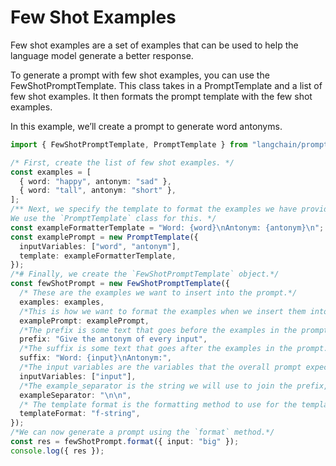 # Few Shot Examples

Few shot examples are a set of examples that can be used to help the language model generate a better response.

To generate a prompt with few shot examples, you can use the FewShotPromptTemplate. This class takes in a PromptTemplate and a list of few shot examples. It then formats the prompt template with the few shot examples.

In this example, we’ll create a prompt to generate word antonyms.

```typescript
import { FewShotPromptTemplate, PromptTemplate } from "langchain/prompts";

/* First, create the list of few shot examples. */
const examples = [
  { word: "happy", antonym: "sad" },
  { word: "tall", antonym: "short" },
];
/** Next, we specify the template to format the examples we have provided.
We use the `PromptTemplate` class for this. */
const exampleFormatterTemplate = "Word: {word}\nAntonym: {antonym}\n";
const examplePrompt = new PromptTemplate({
  inputVariables: ["word", "antonym"],
  template: exampleFormatterTemplate,
});
/*# Finally, we create the `FewShotPromptTemplate` object.*/
const fewShotPrompt = new FewShotPromptTemplate({
  /* These are the examples we want to insert into the prompt.*/
  examples: examples,
  /*This is how we want to format the examples when we insert them into the prompt.*/
  examplePrompt: examplePrompt,
  /*The prefix is some text that goes before the examples in the prompt. Usually, this consists of intructions.*/
  prefix: "Give the antonym of every input",
  /*The suffix is some text that goes after the examples in the prompt. Usually, this is where the user input will go*/
  suffix: "Word: {input}\nAntonym:",
  /*The input variables are the variables that the overall prompt expects.*/
  inputVariables: ["input"],
  /*The example_separator is the string we will use to join the prefix, examples, and suffix together with.*/
  exampleSeparator: "\n\n",
  /* The template format is the formatting method to use for the template. Should usually be f-string. */
  templateFormat: "f-string",
});
/*We can now generate a prompt using the `format` method.*/
const res = fewShotPrompt.format({ input: "big" });
console.log({ res });
```
